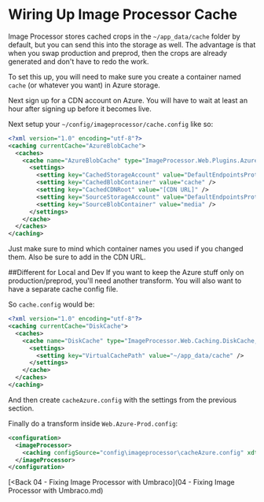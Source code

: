 # Wiring Up Image Processor Cache

Image Processor stores cached crops in the `~/app_data/cache` folder by default, but you can send this into the storage as well.  The advantage is that when you swap production and preprod, then the crops are already generated and don't have to redo the work.

To set this up, you will need to make sure you create a container named `cache` (or whatever you want) in Azure storage.

Next sign up for a CDN account on Azure.  You will have to wait at least an hour after signing up before it becomes live.

Next setup your `~/config/imageprocessor/cache.config` like so:

```xml
<?xml version="1.0" encoding="utf-8"?>
<caching currentCache="AzureBlobCache">
  <caches>
    <cache name="AzureBlobCache" type="ImageProcessor.Web.Plugins.AzureBlobCache.AzureBlobCache, ImageProcessor.Web.Plugins.AzureBlobCache" maxDays="365">
      <settings>
        <setting key="CachedStorageAccount" value="DefaultEndpointsProtocol=https;AccountName=;AccountKey=" />
        <setting key="CachedBlobContainer" value="cache" />
        <setting key="CachedCDNRoot" value="[CDN URL]" />
        <setting key="SourceStorageAccount" value="DefaultEndpointsProtocol=https;AccountName=;AccountKey=" />
        <setting key="SourceBlobContainer" value="media" />
      </settings>
    </cache>
  </caches>
</caching>
```

Just make sure to mind which container names you used if you changed them.  Also be sure to add in the CDN  URL.

##Different for Local and Dev
If you want to keep the Azure stuff only on production/preprod, you'll need another transform.  You will also want to have a separate cache config file.

So `cache.config` would be:

```xml
<?xml version="1.0" encoding="utf-8"?>
<caching currentCache="DiskCache">
  <caches>
    <cache name="DiskCache" type="ImageProcessor.Web.Caching.DiskCache, ImageProcessor.Web" maxDays="365">
      <settings>
        <setting key="VirtualCachePath" value="~/app_data/cache" />
      </settings>
    </cache>
  </caches>
</caching>
```

And then create `cacheAzure.config` with the settings from the previous section.

Finally do a transform inside `Web.Azure-Prod.config`:

```xml
<configuration>
  <imageProcessor>
    <caching configSource="config\imageprocessor\cacheAzure.config" xdt:Transform="SetAttributes(configSource)"/>
  </imageProcessor>
</configuration>
```

[<Back 04 - Fixing Image Processor with Umbraco](04 - Fixing Image Processor with Umbraco.md)

